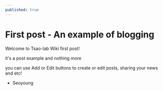 ```yaml
---
published: true
---
```

# First post - An example of blogging

Welcome to Tsao-lab Wiki first post!

it's a post example and nothing more

you can use Add or Edit buttons to create or edit posts, sharing your news and etc!

- Seoyoung
